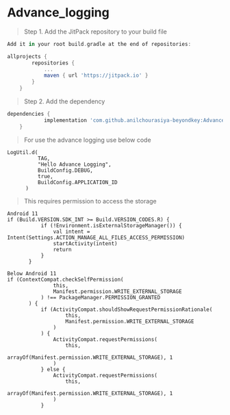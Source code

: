 # Advance_logging
>Step 1. Add the JitPack repository to your build file
```gradle
Add it in your root build.gradle at the end of repositories:

allprojects {
		repositories {
			...
			maven { url 'https://jitpack.io' }
		}
	}
```

>Step 2. Add the dependency

```gradle
dependencies {
	        implementation 'com.github.anilchourasiya-beyondkey:Advance_logging:1.0'
	}
  ```
  
>For use the advance logging use below code

  ```
  LogUtil.d(
            TAG,
            "Hello Advance Logging",
            BuildConfig.DEBUG,
            true,
            BuildConfig.APPLICATION_ID
        )
```
  
 >This requires permission to access the storage
 
 ```
 Android 11
if (Build.VERSION.SDK_INT >= Build.VERSION_CODES.R) {
            if (!Environment.isExternalStorageManager()) {
                val intent = Intent(Settings.ACTION_MANAGE_ALL_FILES_ACCESS_PERMISSION)
                startActivity(intent)
                return
            }
        }
        
Below Android 11
if (ContextCompat.checkSelfPermission(
                this,
                Manifest.permission.WRITE_EXTERNAL_STORAGE
            ) !== PackageManager.PERMISSION_GRANTED
        ) {
            if (ActivityCompat.shouldShowRequestPermissionRationale(
                    this,
                    Manifest.permission.WRITE_EXTERNAL_STORAGE
                )
            ) {
                ActivityCompat.requestPermissions(
                    this,
                    arrayOf(Manifest.permission.WRITE_EXTERNAL_STORAGE), 1
                )
            } else {
                ActivityCompat.requestPermissions(
                    this,
                    arrayOf(Manifest.permission.WRITE_EXTERNAL_STORAGE), 1
                )
            }
```
            
            
       
